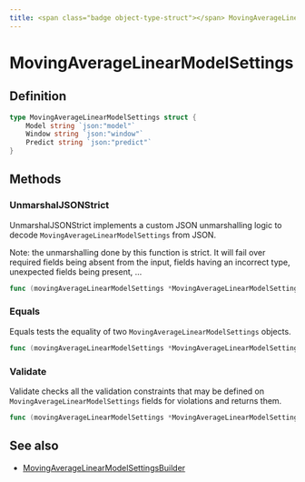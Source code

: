 ```yaml
---
title: <span class="badge object-type-struct"></span> MovingAverageLinearModelSettings
---
```

# <span class="badge object-type-struct"></span> MovingAverageLinearModelSettings

## Definition

```go
type MovingAverageLinearModelSettings struct {
    Model string `json:"model"`
    Window string `json:"window"`
    Predict string `json:"predict"`
}
```
## Methods

### <span class="badge object-method"></span> UnmarshalJSONStrict

UnmarshalJSONStrict implements a custom JSON unmarshalling logic to decode `MovingAverageLinearModelSettings` from JSON.

Note: the unmarshalling done by this function is strict. It will fail over required fields being absent from the input, fields having an incorrect type, unexpected fields being present, …

```go
func (movingAverageLinearModelSettings *MovingAverageLinearModelSettings) UnmarshalJSONStrict(raw []byte) error
```

### <span class="badge object-method"></span> Equals

Equals tests the equality of two `MovingAverageLinearModelSettings` objects.

```go
func (movingAverageLinearModelSettings *MovingAverageLinearModelSettings) Equals(other MovingAverageLinearModelSettings) bool
```

### <span class="badge object-method"></span> Validate

Validate checks all the validation constraints that may be defined on `MovingAverageLinearModelSettings` fields for violations and returns them.

```go
func (movingAverageLinearModelSettings *MovingAverageLinearModelSettings) Validate() error
```

## See also

 * <span class="badge builder"></span> [MovingAverageLinearModelSettingsBuilder](./builder-MovingAverageLinearModelSettingsBuilder.md)
